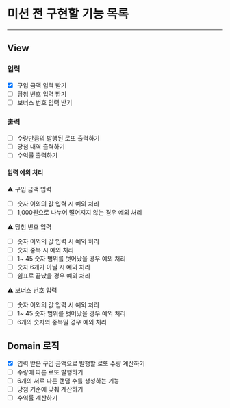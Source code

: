 # 미션 전 구현할 기능 목록

---

## View
### 입력
- [x] 구입 금액 입력 받기
- [ ] 당첨 번호 입력 받기 
- [ ] 보너스 번호 입력 받기 

### 출력
- [ ] 수량만큼의 발행된 로또 출력하기
- [ ] 당첨 내역 출력하기 
- [ ] 수익률 출력하기

#### 입력 예외 처리
⚠ 구입 금액 입력
- [ ] 숫자 이외의 값 입력 시 예외 처리
- [ ] 1,000원으로 나누어 떨어지지 않는 경우 예외 처리

⚠ 당첨 번호 입력
- [ ] 숫자 이외의 값 입력 시 예외 처리
- [ ] 숫자 중복 시 예외 처리
- [ ] 1~ 45 숫자 범위를 벗어났을 경우 예외 처리
- [ ] 숫자 6개가 아닐 시 예외 처리
- [ ] 쉼표로 끝났을 경우 예외 처리

⚠ 보너스 번호 입력
- [ ] 숫자 이외의 값 입력 시 예외 처리
- [ ] 1~ 45 숫자 범위를 벗어났을 경우 예외 처리
- [ ] 6개의 숫자와 중복일 경우 예외 처리

## Domain 로직
- [x] 입력 받은 구입 금액으로 발행할 로또 수량 계산하기
- [ ] 수량에 따른 로또 발행하기
 - [ ] 6개의 서로 다른 랜덤 수를 생성하는 기능   
- [ ] 당첨 기준에 맞춰 계산하기
- [ ] 수익률 계산하기
